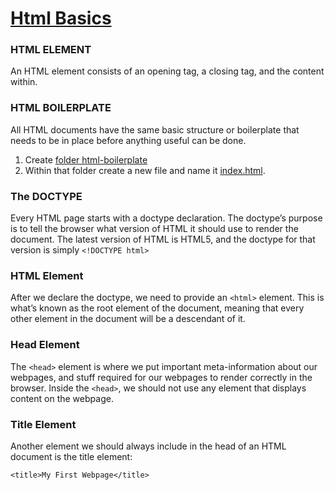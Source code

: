# [Html Basics](https://www.theodinproject.com/lessons/foundations-introduction-to-html-and-css)


### HTML ELEMENT 
An HTML element consists of an opening tag, a closing tag, and the content within.

### HTML BOILERPLATE 
All HTML documents have the same basic structure or boilerplate that needs to be in place before anything useful can be done.

1. Create [folder html-boilerplate](./html-boilerplate/)
2. Within that folder create a new file and name it [index.html](./html-boilerplate/index.html).

### The DOCTYPE 
Every HTML page starts with a doctype declaration. The doctype’s purpose is to tell the browser what version of HTML it should use to render the document. The latest version of HTML is HTML5, and the doctype for that version is simply `<!DOCTYPE html>`

### HTML Element
After we declare the doctype, we need to provide an `<html>` element. This is what’s known as the root element of the document, meaning that every other element in the document will be a descendant of it.

### Head Element
The `<head>` element is where we put important meta-information about our webpages, and stuff required for our webpages to render correctly in the browser. Inside the `<head>`, we should not use any element that displays content on the webpage.

### Title Element

Another element we should always include in the head of an HTML document is the title element:

`<title>My First Webpage</title>`